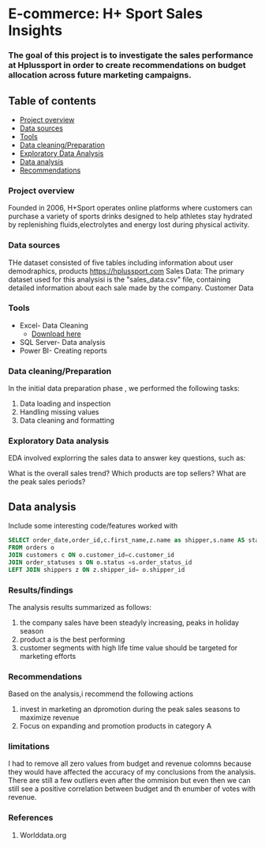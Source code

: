 # E-commerce: H+ Sport Sales Insights

### The goal of this project is to investigate the sales performance at Hplussport in order to create recommendations on budget allocation across future marketing campaigns.

## Table of contents
- [Project overview](#project-overview)
- [Data sources](#data-sources)
- [Tools](#tools)
- [Data cleaning/Preparation](#data-cleaning-preparation)
- [Exploratory Data Analysis](#exploratory-data-analysis)
- [Data analysis](#data-analysis)
- [Recommendations](#recommendations)

### Project overview
Founded in 2006, H+Sport operates online platforms where customers can purchase a variety of sports drinks designed to help athletes stay hydrated by replenishing fluids,electrolytes and energy lost during physical activity.


### Data sources
THe dataset consisted of five tables including information about user demodraphics, products
https://hplussport.com
Sales Data: The primary dataset used for this analysisi is the "sales_data.csv" file, containing detailed information about each sale made by the company.
Customer Data

### Tools
- Excel- Data Cleaning
  - [Download here](https://microsoft.com)
- SQL Server- Data analysis
- Power BI- Creating reports

### Data cleaning/Preparation
In the initial data preparation phase , we performed the following tasks:
1. Data loading and inspection
2. Handling missing values
3. Data cleaning and formatting

### Exploratory Data analysis
EDA involved explorring the sales data to answer key questions, such as:

What is the overall sales trend?
Which products are top sellers?
What are the peak sales periods?

## Data analysis
Include some interesting code/features worked with
```sql
SELECT order_date,order_id,c.first_name,z.name as shipper,s.name AS status
FROM orders o
JOIN customers c ON o.customer_id=c.customer_id
JOIN order_statuses s ON o.status =s.order_status_id
LEFT JOIN shippers z ON z.shipper_id= o.shipper_id
```

### Results/findings
The analysis results summarized as follows:
1. the company sales have been steadyly increasing, peaks in holiday season
2. product a is the best performing
3. customer segments with high life time value should be targeted for marketing efforts

### Recommendations
Based on the analysis,i recommend the following actions
1. invest in marketing an dpromotion during the peak sales seasons to maximize revenue
2. Focus on expanding and promotion products in category A

### limitations 
I had to remove all zero values from budget and revenue colomns because they would have affected the accuracy of my conclusions from the analysis. There are still a few outliers even after the ommision but even then we can still see a positive correlation between budget and th enumber of votes with revenue.

### References
1. Worlddata.org
   






   

